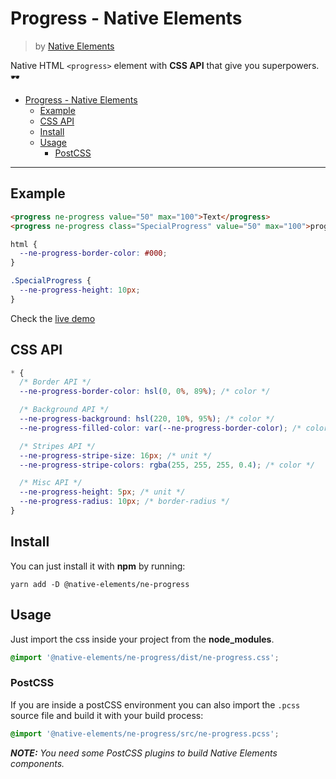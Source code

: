 # Progress - Native Elements
> by [Native Elements](https://github.com/equinusocio/native-elements)

Native HTML `<progress>` element with **CSS API** that give you superpowers. 🕶

<!-- TOC -->

- [Progress - Native Elements](#progress---native-elements)
  - [Example](#example)
  - [CSS API](#css-api)
  - [Install](#install)
  - [Usage](#usage)
    - [PostCSS](#postcss)

<!-- /TOC -->

---

## Example

```html
<progress ne-progress value="50" max="100">Text</progress>
<progress ne-progress class="SpecialProgress" value="50" max="100">progress</progress>
```

```css
html {
  --ne-progress-border-color: #000;
}

.SpecialProgress {
  --ne-progress-height: 10px;
}
```

Check the [live demo](https://ne-progress.stackblitz.io/)


## CSS API

```css
* {
  /* Border API */
  --ne-progress-border-color: hsl(0, 0%, 89%); /* color */

  /* Background API */
  --ne-progress-background: hsl(220, 10%, 95%); /* color */
  --ne-progress-filled-color: var(--ne-progress-border-color); /* color */

  /* Stripes API */
  --ne-progress-stripe-size: 16px; /* unit */
  --ne-progress-stripe-colors: rgba(255, 255, 255, 0.4); /* color */

  /* Misc API */
  --ne-progress-height: 5px; /* unit */
  --ne-progress-radius: 10px; /* border-radius */
}
```

## Install

You can just install it with **npm** by running:
```
yarn add -D @native-elements/ne-progress
```


## Usage
Just import the css inside your project from the **node_modules**.
```css
@import '@native-elements/ne-progress/dist/ne-progress.css';
```

### PostCSS
If you are inside a postCSS environment you can also import the `.pcss` source file and build it with your build process:
```css
@import '@native-elements/ne-progress/src/ne-progress.pcss';
```

_**NOTE:** You need some PostCSS plugins to build Native Elements components._